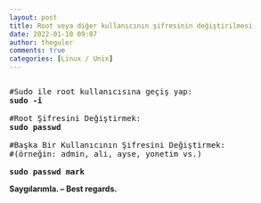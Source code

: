 ```yaml
---
layout: post
title: Root veya diğer kullanıcının şifresinin değiştirilmesi
date: 2022-01-10 09:07
author: theguler
comments: true
categories: [Linux / Unix]
---
```

<!-- wp:image {"id":567,"sizeSlug":"large","linkDestination":"none","className":"is-resized"} -->
<figure class="wp-block-image size-large is-resized"><img src="https://theguler.wordpress.com/wp-content/uploads/2021/12/header.png?w=960" alt="" class="wp-image-567" /></figure>
<!-- /wp:image -->

<!-- wp:preformatted -->
<pre id="block-212c4770-1090-40f9-a3aa-882bb19bd474" class="wp-block-preformatted">#Sudo ile root kullanıcısına geçiş yap:
<strong>sudo -i</strong>

#Root Şifresini Değiştirmek:<strong>
sudo passwd</strong>

#Başka Bir Kullanıcının Şifresini Değiştirmek:
#(örneğin: admin, ali, ayse, yonetim vs.)

<strong>sudo passwd mark</strong></pre>
<!-- /wp:preformatted -->

<!-- wp:paragraph -->
<p><strong>Saygılarımla. – Best regards.</strong></p>
<!-- /wp:paragraph -->
